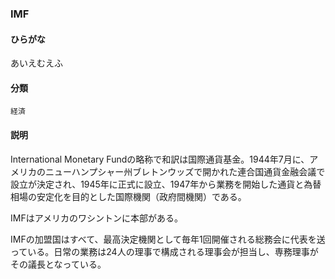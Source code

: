 <div style="display:none;">

## [あ行](securities-terms?id=あ行)
## [か行](securities-terms?id=か行)
## [さ行](securities-terms?id=さ行)
## [た行](securities-terms?id=た行)
## [な行](securities-terms?id=な行)
## [は行](securities-terms?id=は行)
## [ま行](securities-terms?id=ま行)
## [や行](securities-terms?id=や行)
## [ら行](securities-terms?id=ら行)
## [わ行](securities-terms?id=わ行)
## [英数字・記号](securities-terms?id=英数字・記号)

</div>

### IMF

#### ひらがな

あいえむえふ

#### 分類

`経済`

#### 説明

International Monetary Fundの略称で和訳は国際通貨基金。1944年7月に、アメリカのニューハンプシャー州ブレトンウッズで開かれた連合国通貨金融会議で設立が決定され、1945年に正式に設立、1947年から業務を開始した通貨と為替相場の安定化を目的とした国際機関（政府間機関）である。
 
IMFはアメリカのワシントンに本部がある。
IMFの加盟国はすべて、最高決定機関として毎年1回開催される総務会に代表を送っている。日常の業務は24人の理事で構成される理事会が担当し、専務理事がその議長となっている。

